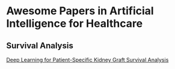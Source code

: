# Awesome Papers in Artificial Intelligence for Healthcare


## Survival Analysis

[Deep Learning for Patient-Specific Kidney Graft Survival Analysis](https://arxiv.org/pdf/1705.10245.pdf)
